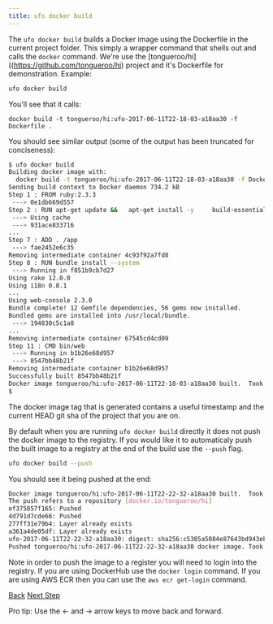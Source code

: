 ```yaml
---
title: ufo docker build
---
```


The `ufo docker build` builds a Docker image using the Dockerfile in the current project folder.  This simply a wrapper command that shells out and calls the `docker` command.  We're use the [tongueroo/hi]((https://github.com/tongueroo/hi) project and it's Dockerfile for demonstration.  Example:

```sh
ufo docker build
```

You'll see that it calls:

```
docker build -t tongueroo/hi:ufo-2017-06-11T22-18-03-a18aa30 -f Dockerfile .
```

You should see similar output (some of the output has been truncated for conciseness):

```sh
$ ufo docker build
Building docker image with:
  docker build -t tongueroo/hi:ufo-2017-06-11T22-18-03-a18aa30 -f Dockerfile .
Sending build context to Docker daemon 734.2 kB
Step 1 : FROM ruby:2.3.3
 ---> 0e1db669d557
Step 2 : RUN apt-get update &&   apt-get install -y     build-essential     nodejs &&   rm -rf /var/lib/apt/lists/* && apt-get clean && apt-get purge
 ---> Using cache
 ---> 931ace833716
...
Step 7 : ADD . /app
 ---> fae2452e6c35
Removing intermediate container 4c93f92a7fd8
Step 8 : RUN bundle install --system
 ---> Running in f851b9cb7d27
Using rake 12.0.0
Using i18n 0.8.1
...
Using web-console 2.3.0
Bundle complete! 12 Gemfile dependencies, 56 gems now installed.
Bundled gems are installed into /usr/local/bundle.
 ---> 194830c5c1a8
...
Removing intermediate container 67545cd4cd09
Step 11 : CMD bin/web
 ---> Running in b1b26e68d957
 ---> 8547bb48b21f
Removing intermediate container b1b26e68d957
Successfully built 8547bb48b21f
Docker image tongueroo/hi:ufo-2017-06-11T22-18-03-a18aa30 built.  Took 33s.
$
```

The docker image tag that is generated contains a useful timestamp and the current HEAD git sha of the project that you are on.

By default when you are running `ufo docker build` directly it does not push the docker image to the registry.  If you would like it to automaticaly push the built image to a registry at the end of the build use the `--push` flag.

```sh
ufo docker build --push
```

You should see it being pushed at the end:

```sh
Docker image tongueroo/hi:ufo-2017-06-11T22-22-32-a18aa30 built.  Took 34s.
The push refers to a repository [docker.io/tongueroo/hi]
ef375857f165: Pushed
4d791d7cde66: Pushed
277ff31e79b4: Layer already exists
a361a4de05df: Layer already exists
ufo-2017-06-11T22-22-32-a18aa30: digest: sha256:c5385a5084e87643bd943eb120e110321c59e8acd30736ba7b5223eb1143baa8 size: 3464
Pushed tongueroo/hi:ufo-2017-06-11T22-22-32-a18aa30 docker image. Took 9s.
```

Note in order to push the image to a register you will need to login into the registry.  If you are using DockerHub use the `docker login` command.  If you are using AWS ECR then you can use the `aws ecr get-login` command.

<a id="prev" class="btn btn-basic" href="{% link _docs/ufo-destroy.md %}">Back</a>
<a id="next" class="btn btn-primary" href="{% link _docs/ufo-docker-base.md %}">Next Step</a>
<p class="keyboard-tip">Pro tip: Use the <- and -> arrow keys to move back and forward.</p>

